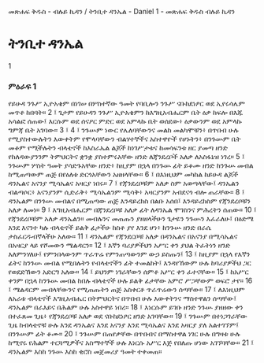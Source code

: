 ﻿
መጽሐፍ ቅዱስ - ብሉይ ኪዳን / ትንቢተ ዳንኤል - Daniel 1 - መጽሐፍ ቅዱስ ብሉይ ኪዳን
# ትንቢተ ዳንኤል
1
### ምዕራፍ 1
የይሁዳ ንጉሥ ኢዮአቄም በነገሠ በሦስተኛው ዓመት የባቢሎን ንጉሥ ናቡከደነፆር ወደ ኢየሩሳሌም መጥቶ ከበባት።
2 ፤ ጌታም የይሁዳን ንጉሥ ኢዮአቄምን ከእግዚአብሔርም ቤት ዕቃ ከፍሎ በእጁ አሳልፎ ሰጠው፤ እርሱም ወደ ሰናዖር ምድር ወደ አምላኩ ቤት ወሰደው፥ ዕቃውንም ወደ አምላኩ ግምጃ ቤት አገባው።
3 ፤
4 ፤ ንጉሡም ነውር የሌለባቸውንና መልከ መልካሞቹን፥ በጥበብ ሁሉ የሚያስተውሉትን እውቀትም የሞላባቸውን ብልሃተኞችና አስተዋዮች የሆኑትን፥ በንጉሡም ቤት መቆም የሚችሉትን ብላቴኖች ከእስራኤል ልጆች ከነገሥታቱና ከመሳፍንቱ ዘር ያመጣ ዘንድ የከለዳውያንንም ትምህርትና ቋንቋ ያስተምሩአቸው ዘንድ ለጃንደረቦች አለቃ ለአስፋኔዝ ነገረ።
5 ፤ ንጉሡም ሦስት ዓመት ያሳድጉአቸው ዘንድ፥ ከዚያም በኋላ በንጉሡ ፊት ይቆሙ ዘንድ ከንጉሡ መብል ከሚጠጣውም ጠጅ በየዕለቱ ድርጎአቸውን አዘዘላቸው።
6 ፤ በእነዚህም መካከል ከይሁዳ ልጆች ዳንኤልና አናንያ ሚሳኤልና አዛርያ ነበሩ።
7 ፤ የጃንደረቦቹም አለቃ ስም አወጣላቸው፤ ዳንኤልን ብልጣሶር፥ አናንያንም ሲድራቅ፥ ሚሳኤልንም ሚሳቅ፥ አዛርያንም አብደናጎ ብሎ ጠራቸው።
8 ፤ ዳንኤልም በንጉሡ መብልና በሚጠጣው ጠጅ እንዳይረክስ በልቡ አሰበ፤ እንዳይረክስም የጃንደረቦቹን አለቃ ለመነ።
9 ፤ እግዚአብሔርም በጃንደረቦቹ አለቃ ፊት ለዳንኤል ሞገስንና ምሕረትን ሰጠው።
10 ፤ የጃንደረቦቹም አለቃ ዳንኤልን። መብሉንና መጠጡን ያዘዘላችሁን ጌታዬን ንጉሡን እፈራለሁ፤ በዕድሜ እንደ እናንተ ካሉ ብላቴኖች ይልቅ ፊታችሁ ከስቶ ያየ እንደ ሆነ፥ ከንጉሡ ዘንድ በራሴ ታስፈርዱብኛላችሁ አለው።
11 ፤ ዳንኤልም የጃንደርቦቹ አለቃ በዳንኤልና በአናንያ በሚሳኤልና በአዛርያ ላይ የሾመውን ሜልዳርን።
12 ፤ እኛን ባሪያዎችህን አሥር ቀን ያህል ትፈትነን ዘንድ እለምንሃለሁ፤ የምንበላውንም ጥራጥሬ የምንጠጣውንም ውኃ ይስጡን፤
13 ፤ ከዚያም በኋላ የእኛን ፊትና ከንጉሡ መብል የሚበሉትን የብላቴኖችን ፊት ተመልከት፤ እንዳየኸውም ሁሉ ከባሪያዎችህ ጋር የወደድኸውን አድርግ አለው።
14 ፤ ይህንም ነገራቸውን ሰምቶ አሥር ቀን ፈተናቸው።
15 ፤ ከአሥር ቀንም በኋላ ከንጉሡ መብል ከበሉ ብላቴኖች ሁሉ ይልቅ ፊታቸው አምሮ ሥጋቸውም ወፍሮ ታየ።
16 ፤ ሜልዳርም መብላቸውንና የሚጠጡትን ጠጅ አስቀርቶ ጥራጥሬውን ሰጣቸው።
17 ፤ ለእነዚህም ለአራቱ ብላቴኖች እግዚአብሔር በትምህርትና በጥበብ ሁሉ እውቀትንና ማስተዋልን ሰጣቸው፤ ዳንኤልም በራእይና በሕልም ሁሉ አስተዋይ ነበረ።
18 ፤ እነርሱም ይገቡ ዘንድ ንጉሡ ያዘዘው ቀን በተፈጸመ ጊዜ፥ የጃንደረቦቹ አለቃ ወደ ናቡከደነፆር ዘንድ አገባቸው።
19 ፤ ንጉሡም በተነጋገራቸው ጊዜ ከብላቴኖቹ ሁሉ እንደ ዳንኤልና እንደ አናንያ እንደ ሚሳኤልና እንደ አዛርያ ያለ አልተገኘም፤ በንጉሡም ፊት ቆሙ።
20 ፤ ንጉሡም በጠየቃቸው በጥበብና በማስተዋል ነገር ሁሉ በግዛቱ ሁሉ ከሚኖሩ የሕልም ተርጓሚዎችና አስማተኞች ሁሉ እነርሱ አሥር እጅ የበለጡ ሆነው አገኘባቸው።
21 ፤ ዳንኤልም እስከ ንጉሡ እስከ ቂሮስ መጀመሪያ ዓመት ተቀመጠ። 
